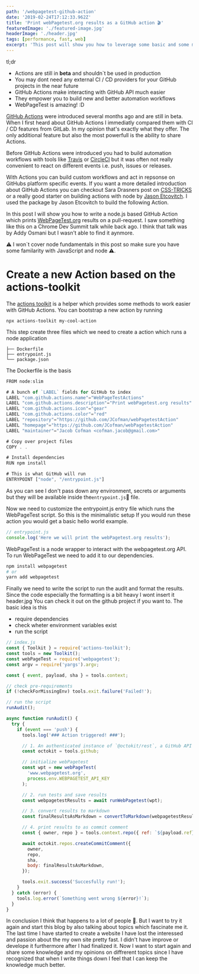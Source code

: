 ```yaml
---
path: '/webpagetest-github-action'
date: '2019-02-24T17:12:33.962Z'
title: 'Print webPagetest.org results as a GitHub action 🎬'
featuredImage: './featured-image.jpg'
headerImage: './header.jpg'
tags: [performance, fast, web]
excerpt: 'This post will show you how to leverage some basic and some more advanced tools when starting a web frontend project to keep it performant.'
---
```


tl;dr

- Actions are still in <b>beta</b> and shouldn`t be used in production
- You may dont need any external CI / CD providers for your GitHub projects in the near future
- GitHub Actions make interacting with GitHub API much easier
- They empower you to build new and better automation workflows
- WebPageTest is amazing! :D

[GitHub Actions](https://github.com/features/actions) were introduced several months ago and are still in
beta. When I first heard about GitHub Actions I immediatly compared
them with CI / CD features from GitLab. In my opinion that's exactly what they offer.
The only additional feature but also the most powerfull is the ability to share Actions.

Before GitHub Actions were introduced you had to build automation workflows
with tools like [Travis](https://travis-ci.org/) or [CircleCI](https://circleci.com/)
but it was often not really convenient to react on different events i.e. push, issues or releases.

With Actions you can build custom workflows and act in repsonse on GitHubs platform specific events.
If you want a more detailed introduction about GitHub Actions
you can checkout Sara Drasners post on [CSS-TRICKS](https://css-tricks.com/introducing-github-actions/)
or a really good starter on building actions with node by [Jason Etcovitch](https://jasonet.co/posts/building-github-actions-in-node/).
I used the package by Jason Etcovitch to build the following Action.

In this post I will show you how to write a node.js based GitHub Action which prints
[WebPageTest.org](https://www.webpagetest.org/) results on a pull-request. I saw something like
this on a Chrome Dev Summit talk while back ago. I think that talk was by Addy Osmani but I wasn't able to find it aynmore.

⚠️ I won´t cover node fundamentals in this post so make sure you have some familarity with JavaScript and node ⚠️.

# Create a new Action based on the actions-toolkit

The [actions toolkit](https://github.com/JasonEtco/actions-toolkits) is a helper which provides some methods to work easier with GitHub Actions.
You can bootstrap a new action by running

```shell
npx actions-toolkit my-cool-action
```

This step create three files which we need to create a action which runs a node application

```
├── Dockerfile
├── entrypoint.js
└── package.json
```

The Dockerfile is the basis

```jsx
FROM node:slim

# A bunch of `LABEL` fields for GitHub to index
LABEL "com.github.actions.name"="WebPageTestActions"
LABEL "com.github.actions.description"="Print webPagetest.org results"
LABEL "com.github.actions.icon"="gear"
LABEL "com.github.actions.color"="red"
LABEL "repository"="https://github.com/JCofman/webPagetestAction"
LABEL "homepage"="https://github.com/JCofman/webPagetestAction"
LABEL "maintainer"="Jacob Cofman <cofman.jacob@gmail.com>"

# Copy over project files
COPY . .

# Install dependencies
RUN npm install

# This is what GitHub will run
ENTRYPOINT ["node", "/entrypoint.js"]
```

As you can see I don't pass down any environment, secrets or arguments but they will be available inside the`entrypoint.js` file.

Now we need to customize the entrypoint.js entry file which runs the WebPageTest script.
So this is the minimalistic setup If you would run these action you would get a basic hello world example.

```jsx
// entrypoint.js
console.log('Here we will print the webPagetest.org results');
```

WebPageTest is a node wrapper to interact with the webpagetest.org API.
To run WebPageTest we need to add it to our dependencies.

```zsh
npm install webpagetest
# or
yarn add webpagetest
```

Finally we need to write the script to run the audit and format the results. Since the code especially the formatting is a bit heavy I wont insert it header.jpg
You can check it out on the github project if you want to. The basic idea is this

- require dependencies
- check wheter environment variables exist
- run the script

```js
// index.js
const { Toolkit } = require('actions-toolkit');
const tools = new Toolkit();
const webPageTest = require('webpagetest');
const argv = require('yargs').argv;

const { event, payload, sha } = tools.context;

// check pre-requirements
if (!checkForMissingEnv) tools.exit.failure('Failed!');

// run the script
runAudit();

async function runAudit() {
  try {
    if (event === 'push') {
      tools.log('### Action triggered! ###');

      // 1. An authenticated instance of `@octokit/rest`, a GitHub API SDK
      const octokit = tools.github;

      // initialize webPagetest
      const wpt = new webPageTest(
        'www.webpagetest.org',
        process.env.WEBPAGETEST_API_KEY
      );

      // 2. run tests and save results
      const webpagetestResults = await runWebPagetest(wpt);

      // 3. convert results to markdown
      const finalResultsAsMarkdown = convertToMarkdown(webpagetestResults);

      // 4. print results to as commit comment
      const { owner, repo } = tools.context.repo({ ref: `${payload.ref}` });

      await octokit.repos.createCommitComment({
        owner,
        repo,
        sha,
        body: finalResultsAsMarkdown,
      });

      tools.exit.success('Succesfully run!');
    }
  } catch (error) {
    tools.log.error(`Something went wrong ${error}!`);
  }
}
```

In conclusion I think that happens to a lot of people 🙈. But I want to try it again and start this blog by also talking about topics which fascinate me it. The last time I have started to create a website I have lost the interessed and passion about the my own site pretty fast.
I didn't have improve or develope it furthermore after I had finalized it.
Now I want to start again and share some knowledge and my opinions on diffrerent topics since I have recognized that when I write things down I feel that I can keep the knowledge much better.
